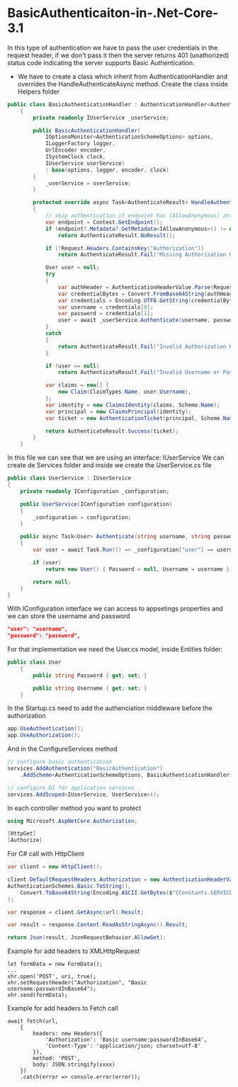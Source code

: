 # BasicAuthenticaiton-in-.Net-Core-3.1

In this type of authentication we have to pass the user credentials in the request header, if we don't pass it then the server returns 401 (unathorized) status code indicating the server supports Basic Authentication.

- We have to create a class which inherit from AuthenticationHandler and overrides the HandleAuthenticateAsync method. Create the class inside Helpers folder

```C#
public class BasicAuthenticationHandler : AuthenticationHandler<AuthenticationSchemeOptions>
    {
        private readonly IUserService _userService;

        public BasicAuthenticationHandler(
            IOptionsMonitor<AuthenticationSchemeOptions> options,
            ILoggerFactory logger,
            UrlEncoder encoder,
            ISystemClock clock,
            IUserService userService)
            : base(options, logger, encoder, clock)
        {
            _userService = userService;
        }

        protected override async Task<AuthenticateResult> HandleAuthenticateAsync()
        {
            // skip authentication if endpoint has [AllowAnonymous] attribute
            var endpoint = Context.GetEndpoint();
            if (endpoint?.Metadata?.GetMetadata<IAllowAnonymous>() != null)
                return AuthenticateResult.NoResult();

            if (!Request.Headers.ContainsKey("Authorization"))
                return AuthenticateResult.Fail("Missing Authorization Header");

            User user = null;
            try
            {
                var authHeader = AuthenticationHeaderValue.Parse(Request.Headers["Authorization"]);
                var credentialBytes = Convert.FromBase64String(authHeader.Parameter);
                var credentials = Encoding.UTF8.GetString(credentialBytes).Split(new[] { ':' }, 2);
                var username = credentials[0];
                var password = credentials[1];
                user = await _userService.Authenticate(username, password);
            }
            catch
            {
                return AuthenticateResult.Fail("Invalid Authorization Header");
            }

            if (user == null)
                return AuthenticateResult.Fail("Invalid Username or Password");

            var claims = new[] {
                new Claim(ClaimTypes.Name, user.Username),
            };
            var identity = new ClaimsIdentity(claims, Scheme.Name);
            var principal = new ClaimsPrincipal(identity);
            var ticket = new AuthenticationTicket(principal, Scheme.Name);

            return AuthenticateResult.Success(ticket);
        }
    }
```

In this file we can see that we are using an interface: IUserService
We can create de Services folder and inside we create the UserService.cs file

```C#
public class UserService : IUserService
{
    private readonly IConfiguration _configuration;

    public UserService(IConfiguration configuration)
    {
        _configuration = configuration;
    }

    public async Task<User> Authenticate(string username, string password)
    {
        var user = await Task.Run(() => _configuration["user"] == username && _configuration["password"] == password);

        if (user)
            return new User() { Password = null, Username = username }; // authentication successful so return user details without password

        return null;
    }
}
```

With IConfiguration interface we can access to appsetings properties and we can store the username and password

```JSON
"user": "username",
"password": "password",
```

For that implementation we need the User.cs model, inside Entities folder:

```C#
public class User
    {
        public string Password { get; set; }

        public string Username { get; set; }
    }
```


In the Startup.cs need to add the authenciation middleware before the authorization

```C#
app.UseAuthentication();
app.UseAuthorization();
```

And in the ConfigureServices method

```C#
// configure basic authentication
services.AddAuthentication("BasicAuthentication")
    .AddScheme<AuthenticationSchemeOptions, BasicAuthenticationHandler>("BasicAuthentication", null);

// configure DI for application services
services.AddScoped<IUserService, UserService>();
```

In each controller method you want to protect

```C#
using Microsoft.AspNetCore.Authorization;

[HttpGet]
[Authorize]
```

For C# call with HttpClient

```C#
var client = new HttpClient();

client.DefaultRequestHeaders.Authorization = new AuthenticationHeaderValue(
AuthenticationSchemes.Basic.ToString(),
    Convert.ToBase64String(Encoding.ASCII.GetBytes($"{Constants.SERVICEUSERNAME}:{Constants.SERVICEPASSWORD}"))
);

var response = client.GetAsync(url).Result;

var result = response.Content.ReadAsStringAsync().Result;

return Json(result, JsonRequestBehavior.AllowGet);
```



Example for add headers to XMLHttpRequest

```JS
let formData = new FormData();
...
xhr.open('POST', uri, true);
xhr.setRequestHeader("Authorization", "Basic username:passwordInBase64");
xhr.send(formData);
```

Example for add headers to Fetch call

```JS
await fetch(url,
    {
        headers: new Headers({
            'Authorization': 'Basic username:passwordInBase64',
            'Content-Type': 'application/json; charset=utf-8'
        }),
        method: 'POST',
        body: JSON.stringify(xxxx)
    })
    .catch(error => console.error(error));
```
